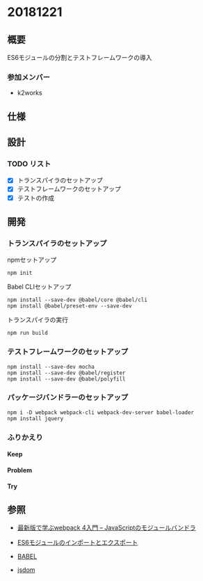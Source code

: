 # 20181221

## 概要

ES6モジュールの分割とテストフレームワークの導入

### 参加メンバー

- k2works

## 仕様

## 設計

### TODO リスト

- [x] トランスパイラのセットアップ
- [x] テストフレームワークのセットアップ
- [x] テストの作成

## 開発

### トランスパイラのセットアップ

npmセットアップ

```
npm init
```

Babel CLIセットアップ

```
npm install --save-dev @babel/core @babel/cli
npm install @babel/preset-env --save-dev
```

トランスパイラの実行

```
npm run build
```

### テストフレームワークのセットアップ

```
npm install --save-dev mocha
npm install --save-dev @babel/register
npm install --save-dev @babel/polyfill
```

### パッケージバンドラーのセットアップ

```
npm i -D webpack webpack-cli webpack-dev-server babel-loader
npm install jquery
```

### ふりかえり

#### Keep

#### Problem

#### Try

## 参照

- [最新版で学ぶwebpack 4入門 – JavaScriptのモジュールバンドラ](https://ics.media/entry/12140/3)
- [ES6モジュールのインポートとエクスポート](https://qiita.com/dondoko-susumu/items/55f54582d31b0f0fd687)

- [BABEL](https://babeljs.io/)
- [jsdom](https://github.com/jsdom/jsdom)
